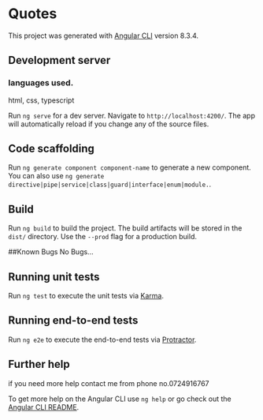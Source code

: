 # Quotes

This project was generated with [Angular CLI](https://github.com/angular/angular-cli) version 8.3.4.

## Development server
### languages used. 
html,
css,
typescript

Run `ng serve` for a dev server. Navigate to `http://localhost:4200/`. The app will automatically reload if you change any of the source files.

## Code scaffolding

Run `ng generate component component-name` to generate a new component. You can also use `ng generate directive|pipe|service|class|guard|interface|enum|module.`.

## Build

Run `ng build` to build the project. The build artifacts will be stored in the `dist/` directory. Use the `--prod` flag for a production build.

##Known Bugs No Bugs...

## Running unit tests

Run `ng test` to execute the unit tests via [Karma](https://karma-runner.github.io).

## Running end-to-end tests

Run `ng e2e` to execute the end-to-end tests via [Protractor](http://www.protractortest.org/).

## Further help
if you need more help contact me from phone no.0724916767 

To get more help on the Angular CLI use `ng help` or go check out the [Angular CLI README](https://github.com/angular/angular-cli/blob/master/README.md).
